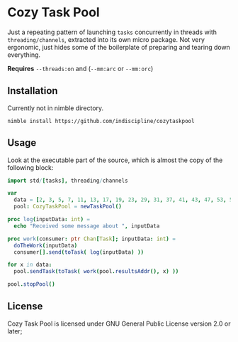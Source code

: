 # Cozy Task Pool

Just a repeating pattern of launching `tasks` concurrently in threads with `threading/channels`, extracted into its own micro package.
Not very ergonomic, just hides some of the boilerplate of preparing and tearing down everything.

**Requires** `--threads:on` and (`--mm:arc` or `--mm:orc`)

## Installation
Currently not in nimble directory.

```
nimble install https://github.com/indiscipline/cozytaskpool
```

## Usage
Look at the executable part of the source, which is almost the copy of the following block:

```nim
import std/[tasks], threading/channels

var
  data = [2, 3, 5, 7, 11, 13, 17, 19, 23, 29, 31, 37, 41, 43, 47, 53, 59, 61]
  pool: CozyTaskPool = newTaskPool()

proc log(inputData: int) =
  echo "Received some message about ", inputData

proc work(consumer: ptr Chan[Task]; inputData: int) =
  doTheWork(inputData)
  consumer[].send(toTask( log(inputData) ))

for x in data:
  pool.sendTask(toTask( work(pool.resultsAddr(), x) ))

pool.stopPool()
```

## License
Cozy Task Pool is licensed under GNU General Public License version 2.0 or later;
